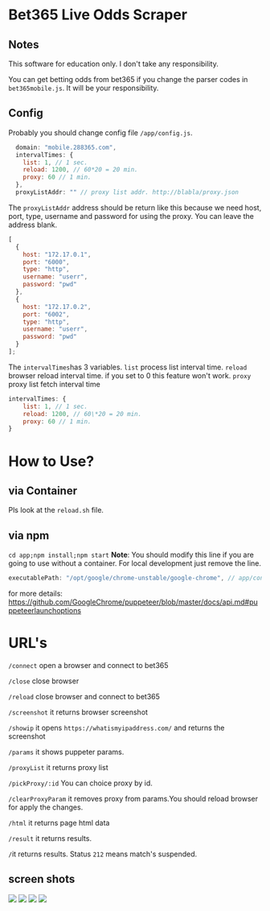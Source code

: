 # Bet365 Live Odds Scraper

## Notes

This software for education only. I don't take any responsibility.

You can get betting odds from bet365 if you change the parser codes in `bet365mobile.js`. It will be your responsibility.

## Config

Probably you should change config file `/app/config.js`.

```javascript
  domain: "mobile.288365.com",
  intervalTimes: {
    list: 1, // 1 sec.
    reload: 1200, // 60*20 = 20 min.
    proxy: 60 // 1 min.
  },
  proxyListAddr: "" // proxy list addr. http://blabla/proxy.json
```

The `proxyListAddr` address should be return like this because we need host, port, type, username and password for using the proxy. You can leave the address blank.

```javascript
[
  {
    host: "172.17.0.1",
    port: "6000",
    type: "http",
    username: "userr",
    password: "pwd"
  },
  {
    host: "172.17.0.2",
    port: "6002",
    type: "http",
    username: "userr",
    password: "pwd"
  }
];
```

The `intervalTimes`has 3 variables.
`list` process list interval time.
`reload` browser reload interval time. if you set to 0 this feature won't work.
`proxy` proxy list fetch interval time

```javascript
intervalTimes: {
    list: 1, // 1 sec.
    reload: 1200, // 60\*20 = 20 min.
    proxy: 60 // 1 min.
}
```

# How to Use?

## via Container

Pls look at the `reload.sh` file.

## via npm

`cd app;npm install;npm start`
**Note**: You should modify this line if you are going to use without a container. For local development just remove the line. 
```js 
executablePath: "/opt/google/chrome-unstable/google-chrome", // app/config.js#L3
```
for more details: https://github.com/GoogleChrome/puppeteer/blob/master/docs/api.md#puppeteerlaunchoptions

# URL's

`/connect` open a browser and connect to bet365

`/close` close browser

`/reload` close browser and connect to bet365

`/screenshot` it returns browser screenshot

`/showip` it opens `https://whatismyipaddress.com/` and returns the screenshot

`/params` it shows puppeter params.

`/proxyList` it returns proxy list

`/pickProxy/:id` You can choice proxy by id.

`/clearProxyParam` it removes proxy from params.You should reload browser for apply the changes.

`/html` it returns page html data

`/result` it returns results.

`/`it returns results. Status `212` means match's suspended.

## screen shots

![](screenshots/screenshot.png)
![](screenshots/html.png)
![](screenshots/result.png)
![](screenshots/showip.png)
